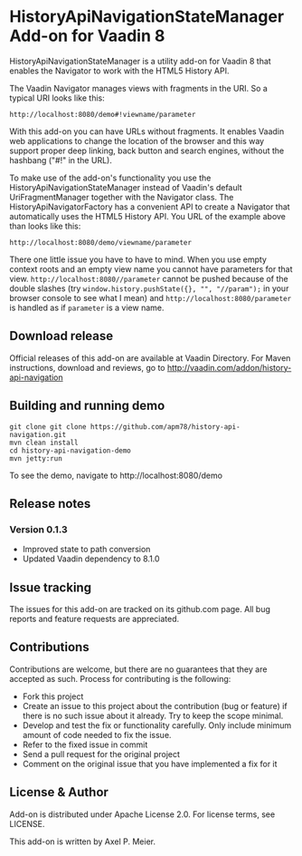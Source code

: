# HistoryApiNavigationStateManager Add-on for Vaadin 8

HistoryApiNavigationStateManager is a utility add-on for Vaadin 8 that enables the Navigator to work with the HTML5 History API.

The Vaadin Navigator manages views with fragments in the URI. So a typical URI looks like this:

    http://localhost:8080/demo#!viewname/parameter
    
With this add-on you can have URLs without fragments. It enables Vaadin web applications to change the location of the browser and this way support proper deep linking, back button and search engines, without the hashbang ("#!" in the URL).
 
To make use of the add-on's functionality you use the HistoryApiNavigationStateManager instead of Vaadin's default UriFragmentManager together with the Navigator class. The HistoryApiNavigatorFactory has a convenient API to create a Navigator that automatically uses the HTML5 History API. You URL of the example above than looks like this:

    http://localhost:8080/demo/viewname/parameter
    
There one little issue you have to have to mind. When you use empty context roots and an empty view name you cannot have parameters for that view. `http://localhost:8080//parameter` cannot be pushed because of the double slashes (try `window.history.pushState({}, "", "//param");` in your browser console to see what I mean) and `http://localhost:8080/parameter` is handled as if `parameter` is a view name.    

## Download release

Official releases of this add-on are available at Vaadin Directory. For Maven instructions, download and reviews, go to http://vaadin.com/addon/history-api-navigation

## Building and running demo

    git clone git clone https://github.com/apm78/history-api-navigation.git
    mvn clean install
    cd history-api-navigation-demo
    mvn jetty:run

To see the demo, navigate to http://localhost:8080/demo

## Release notes

### Version 0.1.3
- Improved state to path conversion
- Updated Vaadin dependency to 8.1.0

## Issue tracking

The issues for this add-on are tracked on its github.com page. All bug reports and feature requests are appreciated. 

## Contributions

Contributions are welcome, but there are no guarantees that they are accepted as such. Process for contributing is the following:
- Fork this project
- Create an issue to this project about the contribution (bug or feature) if there is no such issue about it already. Try to keep the scope minimal.
- Develop and test the fix or functionality carefully. Only include minimum amount of code needed to fix the issue.
- Refer to the fixed issue in commit
- Send a pull request for the original project
- Comment on the original issue that you have implemented a fix for it

## License & Author

Add-on is distributed under Apache License 2.0. For license terms, see LICENSE.

This add-on is written by Axel P. Meier.

